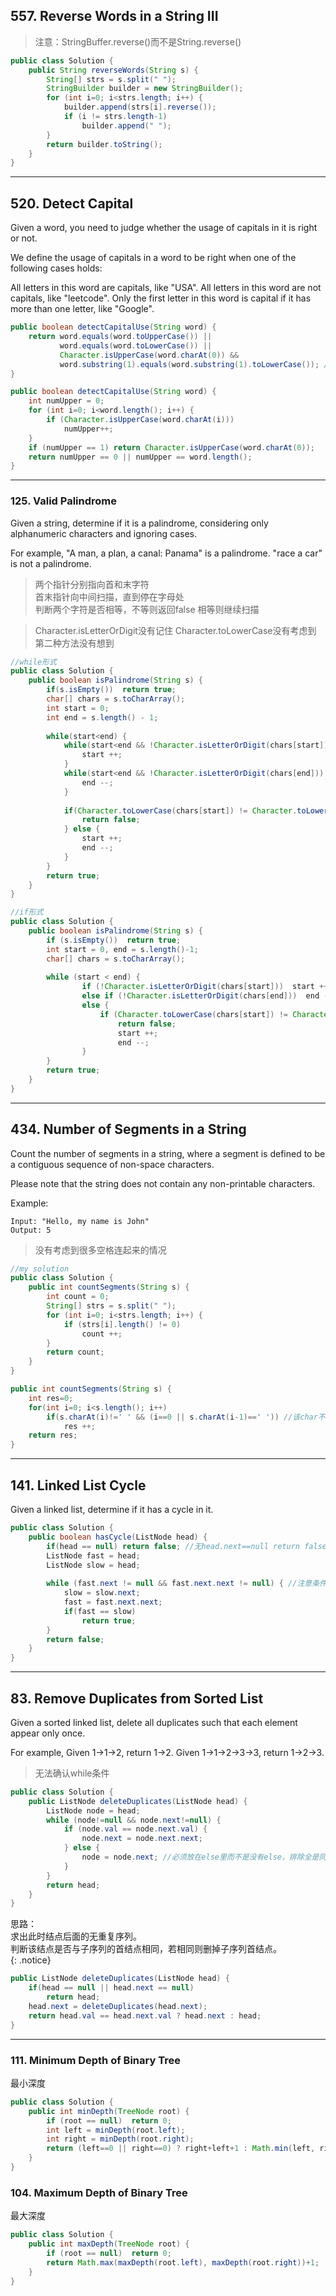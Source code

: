 
## 557. Reverse Words in a String III

> 注意：StringBuffer.reverse()而不是String.reverse()

```java
public class Solution {
    public String reverseWords(String s) {
        String[] strs = s.split(" ");
        StringBuilder builder = new StringBuilder();
        for (int i=0; i<strs.length; i++) {
            builder.append(strs[i].reverse());
            if (i != strs.length-1)
                builder.append(" ");
        }
        return builder.toString();
    }
}
```

***

## 520. Detect Capital

Given a word, you need to judge whether the usage of capitals in it is right or not.

We define the usage of capitals in a word to be right when one of the following cases holds:

All letters in this word are capitals, like "USA".
All letters in this word are not capitals, like "leetcode".
Only the first letter in this word is capital if it has more than one letter, like "Google".


```java
public boolean detectCapitalUse(String word) {
    return word.equals(word.toUpperCase()) || 
           word.equals(word.toLowerCase()) ||
           Character.isUpperCase(word.charAt(0)) && 
           word.substring(1).equals(word.substring(1).toLowerCase()); //第一个大写其余小写substring(int beginIndex)
}
```

```java
public boolean detectCapitalUse(String word) {
    int numUpper = 0;
    for (int i=0; i<word.length(); i++) {
        if (Character.isUpperCase(word.charAt(i))) 
            numUpper++;
    }
    if (numUpper == 1) return Character.isUpperCase(word.charAt(0));
    return numUpper == 0 || numUpper == word.length();
}
```

***


### 125. Valid Palindrome

Given a string, determine if it is a palindrome, considering only alphanumeric characters and ignoring cases.

For example,
"A man, a plan, a canal: Panama" is a palindrome.
"race a car" is not a palindrome.

> 两个指针分别指向首和末字符  
> 首末指针向中间扫描，直到停在字母处  
> 判断两个字符是否相等，不等则返回false
> 相等则继续扫描

> Character.isLetterOrDigit没有记住
> Character.toLowerCase没有考虑到
> 第二种方法没有想到 

```java
//while形式
public class Solution {
    public boolean isPalindrome(String s) {
        if(s.isEmpty())  return true;
        char[] chars = s.toCharArray();
        int start = 0;
        int end = s.length() - 1;
        
        while(start<end) {
            while(start<end && !Character.isLetterOrDigit(chars[start])) {
                start ++;
            }
            while(start<end && !Character.isLetterOrDigit(chars[end])) {
                end --;
            }
            
            if(Character.toLowerCase(chars[start]) != Character.toLowerCase(chars[end])) {
                return false;
            } else {
                start ++;
                end --;
            }
        }
        return true;
    }   
}
```

```java
//if形式
public class Solution {
    public boolean isPalindrome(String s) {
        if (s.isEmpty())  return true;
        int start = 0, end = s.length()-1;
        char[] chars = s.toCharArray();
        
        while (start < end) {
                if (!Character.isLetterOrDigit(chars[start]))  start ++;
                else if (!Character.isLetterOrDigit(chars[end]))  end --;
                else {
                    if (Character.toLowerCase(chars[start]) != Character.toLowerCase(chars[end]))
                        return false;        
                        start ++;
                        end --;
                } 
        }
        return true;
    }
}
```


***

## 434. Number of Segments in a String

Count the number of segments in a string, where a segment is defined to be a contiguous sequence of non-space characters.

Please note that the string does not contain any non-printable characters.

Example:

```
Input: "Hello, my name is John"
Output: 5
```

> 没有考虑到很多空格连起来的情况

```java
//my solution
public class Solution {
    public int countSegments(String s) {
        int count = 0;
        String[] strs = s.split(" ");
        for (int i=0; i<strs.length; i++) {
            if (strs[i].length() != 0) 
            	count ++;
        }
        return count;
    }
}
```

```java
public int countSegments(String s) {
    int res=0;
    for(int i=0; i<s.length(); i++)
        if(s.charAt(i)!=' ' && (i==0 || s.charAt(i-1)==' ')) //该char不是‘ ’，前一个char是‘ ’
            res ++;        
    return res;
}
```

***

## 141. Linked List Cycle

Given a linked list, determine if it has a cycle in it.


```java
public class Solution {
    public boolean hasCycle(ListNode head) {
        if(head == null) return false; //无head.next==null return false 节点可以指向自己
        ListNode fast = head;
        ListNode slow = head;
        
        while (fast.next != null && fast.next.next != null) { //注意条件和fast相关
            slow = slow.next;
            fast = fast.next.next;
            if(fast == slow)    
                return true;
        }
        return false;
    }
}
```

***

## 83. Remove Duplicates from Sorted List

Given a sorted linked list, delete all duplicates such that each element appear only once.

For example,
Given 1->1->2, return 1->2.
Given 1->1->2->3->3, return 1->2->3.

> 无法确认while条件

```java
public class Solution {
    public ListNode deleteDuplicates(ListNode head) {
        ListNode node = head;
        while (node!=null && node.next!=null) {
            if (node.val == node.next.val) {
                node.next = node.next.next;
            } else {
                node = node.next; //必须放在else里而不是没有else，排除全是同样的元素的情况
            }
        }
        return head;
    }
}
```

思路：  
求出此时结点后面的无重复序列。  
判断该结点是否与子序列的首结点相同，若相同则删掉子序列首结点。  
{: .notice} 

```java
public ListNode deleteDuplicates(ListNode head) {
    if(head == null || head.next == null)   
    	return head;
    head.next = deleteDuplicates(head.next);
    return head.val == head.next.val ? head.next : head;
}
```

***

### 111. Minimum Depth of Binary Tree

最小深度

```java
public class Solution {
    public int minDepth(TreeNode root) {
        if (root == null)  return 0;
        int left = minDepth(root.left);
        int right = minDepth(root.right);
        return (left==0 || right==0) ? right+left+1 : Math.min(left, right)+1;
    }
}
```

### 104. Maximum Depth of Binary Tree

最大深度

```java
public class Solution {
    public int maxDepth(TreeNode root) {
        if (root == null)  return 0;
        return Math.max(maxDepth(root.left), maxDepth(root.right))+1;
    }
}
```

